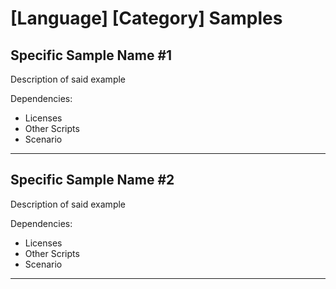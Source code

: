 # [Language] [Category] Samples

## Specific Sample Name #1

Description of said example

Dependencies:

* Licenses
* Other Scripts
* Scenario

---

## Specific Sample Name #2

Description of said example

Dependencies:

* Licenses
* Other Scripts
* Scenario

---
